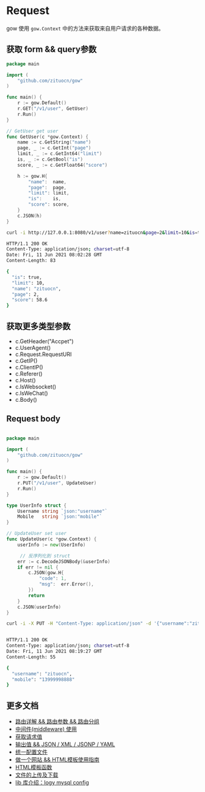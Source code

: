 # Request

gow 使用 ` gow.Context ` 中的方法来获取来自用户请求的各种数据。

## 获取 form && query参数

```go
package main

import (
    "github.com/zituocn/gow"
)

func main() {
    r := gow.Default()
    r.GET("/v1/user", GetUser)
    r.Run()
}

// GetUser get user
func GetUser(c *gow.Context) {
    name := c.GetString("name")
    page, _ := c.GetInt("page")
    limit, _ := c.GetInt64("limit")
    is, _ := c.GetBool("is")
    score, _ := c.GetFloat64("score")

    h := gow.H{
        "name":  name,
        "page":  page,
        "limit": limit,
        "is":    is,
        "score": score,
    }
    c.JSON(h)
}

```


```sh
curl -i http://127.0.0.1:8080/v1/user?name=zituocn&page=2&limit=10&is=true&score=58.6

HTTP/1.1 200 OK
Content-Type: application/json; charset=utf-8
Date: Fri, 11 Jun 2021 08:02:28 GMT
Content-Length: 83

{
  "is": true,
  "limit": 10,
  "name": "zituocn",
  "page": 2,
  "score": 58.6
}

```

## 获取更多类型参数

* c.GetHeader("Accpet")
* c.UserAgent()
* c.Request.RequestURI
* c.GetIP()
* c.ClientIP()
* c.Referer()
* c.Host()
* c.IsWebsocket()
* c.IsWeChat()
* c.Body()


## Request body

```go

package main

import (
    "github.com/zituocn/gow"
)

func main() {
    r := gow.Default()
    r.PUT("/v1/user", UpdateUser)
    r.Run()
}

type UserInfo struct {
    Username string `json:"username"`
    Mobile   string `json:"mobile"`
}

// UpdateUser set user
func UpdateUser(c *gow.Context) {
    userInfo := new(UserInfo)

     // 反序列化到 struct
    err := c.DecodeJSONBody(&userInfo) 
    if err != nil {
        c.JSON(gow.H{
            "code": 1,
            "msg":  err.Error(),
        })
        return
    }
    c.JSON(userInfo)
}

```


```sh
curl -i -X PUT -H "Content-Type: application/json" -d '{"username":"zituocn","mobile":"13999998888"}' http://127.0.0.1:8080/v1/user


HTTP/1.1 200 OK
Content-Type: application/json; charset=utf-8
Date: Fri, 11 Jun 2021 08:19:27 GMT
Content-Length: 55

{
  "username": "zituocn",
  "mobile": "13999998888"
}
```

## 更多文档

* [路由详解 && 路由参数 && 路由分组](https://github.com/zituocn/gow/blob/main/docs/route.md)
* [中间件(middleware) 使用](https://github.com/zituocn/gow/blob/main/docs/middleware.md)
* [获取请求值](https://github.com/zituocn/gow/blob/main/docs/request.md)
* [输出值 && JSON / XML / JSONP / YAML](https://github.com/zituocn/gow/blob/main/docs/response.md)
* [统一配置文件](https://github.com/zituocn/gow/blob/main/docs/config.md)
* [做一个网站 && HTML模板使用指南](https://github.com/zituocn/gow/blob/main/docs/website.md)
* [HTML模板函数](https://github.com/zituocn/gow/blob/main/docs/html.md)
* [文件的上传及下载](https://github.com/zituocn/gow/blob/main/docs/upload.md)
* [lib 库介绍：logy mysql config ](https://github.com/zituocn/gow/blob/main/docs/lib.md)